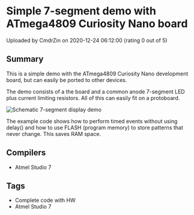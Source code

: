 # Simple 7-segment demo with ATmega4809 Curiosity Nano board

Uploaded by CmdrZin on 2020-12-24 06:12:00 (rating 0 out of 5)

## Summary

This is a simple demo with the ATmega4809 Curiosity Nano development board, but can easily be ported to other devices.   


The demo consists of a the board and a common anode 7-segment LED plus current limiting resistors. All of this can easily fit on a protoboard.


![Schematic 7-segment display demo](https://community.atmel.com/sites/default/files/Test7segment.png "7-segment demo schematic")


The example code shows how to perform timed events without using delay() and how to use FLASH (program memory) to store patterns that never change. This saves RAM space.

## Compilers

- Atmel Studio 7

## Tags

- Complete code with HW
- Atmel Studio 7
